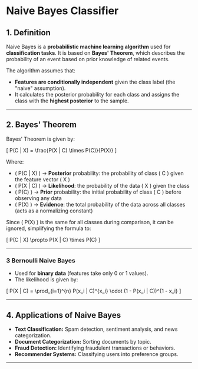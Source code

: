 # **Naive Bayes Classifier**

## **1. Definition**

Naive Bayes is a **probabilistic machine learning algorithm** used for **classification tasks**. It is based on **Bayes' Theorem**, which describes the probability of an event based on prior knowledge of related events.

The algorithm assumes that:
- **Features are conditionally independent** given the class label (the "naive" assumption).
- It calculates the posterior probability for each class and assigns the class with the **highest posterior** to the sample.

---

## **2. Bayes' Theorem**

Bayes' Theorem is given by:

\[
P(C | X) = \frac{P(X | C) \times P(C)}{P(X)}
\]

Where:
- \( P(C | X) \) → **Posterior** probability: the probability of class \( C \) given the feature vector \( X \)
- \( P(X | C) \) → **Likelihood**: the probability of the data \( X \) given the class
- \( P(C) \) → **Prior** probability: the initial probability of class \( C \) before observing any data
- \( P(X) \) → **Evidence**: the total probability of the data across all classes (acts as a normalizing constant)

Since \( P(X) \) is the same for all classes during comparison, it can be ignored, simplifying the formula to:

\[
P(C | X) \propto P(X | C) \times P(C)
\]

---

### 3 **Bernoulli Naive Bayes**
- Used for **binary data** (features take only 0 or 1 values).
- The likelihood is given by:

\[
P(X | C) = \prod_{i=1}^{n} P(x_i | C)^{x_i} \cdot (1 - P(x_i | C))^{1 - x_i}
\]

---

## **4. Applications of Naive Bayes**

- **Text Classification:** Spam detection, sentiment analysis, and news categorization.
- **Document Categorization:** Sorting documents by topic.
- **Fraud Detection:** Identifying fraudulent transactions or behaviors.
- **Recommender Systems:** Classifying users into preference groups.

---
